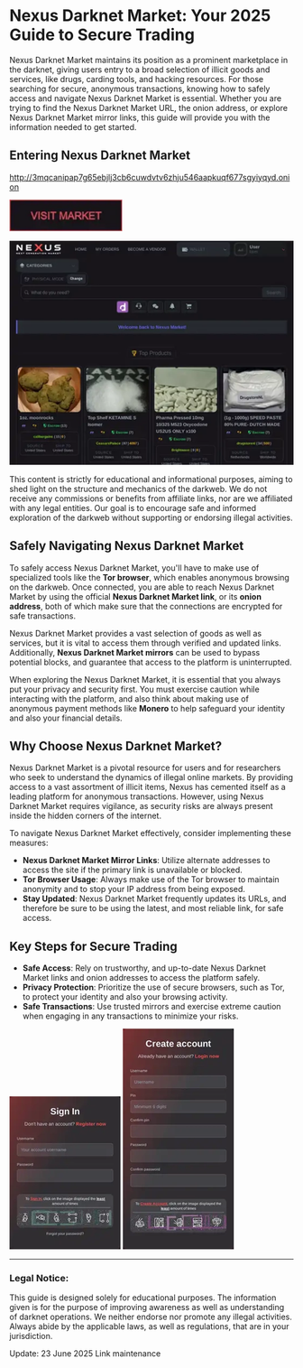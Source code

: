 # Nexus Darknet Market: Your 2025 Guide to Secure Trading

Nexus Darknet Market maintains its position as a prominent marketplace in the darknet, giving users entry to a broad selection of illicit goods and services, like drugs, carding tools, and hacking resources. For those searching for secure, anonymous transactions, knowing how to safely access and navigate Nexus Darknet Market is essential. Whether you are trying to find the Nexus Darknet Market URL, the onion address, or explore Nexus Darknet Market mirror links, this guide will provide you with the information needed to get started.

## Entering Nexus Darknet Market

http://3mqcanipap7g65ebjlj3cb6cuwdvtv6zhju546aapkuqf677sgyiyqyd.onion

[<img src="/upload/windows.webp" width="200">](http://3mqcanipap7g65ebjlj3cb6cuwdvtv6zhju546aapkuqf677sgyiyqyd.onion)

<a href="http://3mqcanipap7g65ebjlj3cb6cuwdvtv6zhju546aapkuqf677sgyiyqyd.onion"><img src="/upload/close.webp" alt="image" style="max-width: 100%;"></a>

This content is strictly for educational and informational purposes, aiming to shed light on the structure and mechanics of the darkweb. We do not receive any commissions or benefits from affiliate links, nor are we affiliated with any legal entities. Our goal is to encourage safe and informed exploration of the darkweb without supporting or endorsing illegal activities.

## Safely Navigating Nexus Darknet Market

To safely access Nexus Darknet Market, you'll have to make use of specialized tools like the **Tor browser**, which enables anonymous browsing on the darkweb. Once connected, you are able to reach Nexus Darknet Market by using the official **Nexus Darknet Market link**, or its **onion address**, both of which make sure that the connections are encrypted for safe transactions.

Nexus Darknet Market provides a vast selection of goods as well as services, but it is vital to access them through verified and updated links. Additionally, **Nexus Darknet Market mirrors** can be used to bypass potential blocks, and guarantee that access to the platform is uninterrupted.

When exploring the Nexus Darknet Market, it is essential that you always put your privacy and security first. You must exercise caution while interacting with the platform, and also think about making use of anonymous payment methods like **Monero** to help safeguard your identity and also your financial details.

## Why Choose Nexus Darknet Market?

Nexus Darknet Market is a pivotal resource for users and for researchers who seek to understand the dynamics of illegal online markets. By providing access to a vast assortment of illicit items, Nexus has cemented itself as a leading platform for anonymous transactions. However, using Nexus Darknet Market requires vigilance, as security risks are always present inside the hidden corners of the internet.

To navigate Nexus Darknet Market effectively, consider implementing these measures:

-   **Nexus Darknet Market Mirror Links**: Utilize alternate addresses to access the site if the primary link is unavailable or blocked.
-   **Tor Browser Usage**: Always make use of the Tor browser to maintain anonymity and to stop your IP address from being exposed.
-   **Stay Updated**: Nexus Darknet Market frequently updates its URLs, and therefore be sure to be using the latest, and most reliable link, for safe access.

## Key Steps for Secure Trading

-   **Safe Access**: Rely on trustworthy, and up-to-date Nexus Darknet Market links and onion addresses to access the platform safely.
-   **Privacy Protection**: Prioritize the use of secure browsers, such as Tor, to protect your identity and also your browsing activity.
-   **Safe Transactions**: Use trusted mirrors and exercise extreme caution when engaging in any transactions to minimize your risks.

<a href="http://3mqcanipap7g65ebjlj3cb6cuwdvtv6zhju546aapkuqf677sgyiyqyd.onion"><img src="/upload/hold.webp" alt="image" style="max-width: 100%;"></a>
<a href="http://3mqcanipap7g65ebjlj3cb6cuwdvtv6zhju546aapkuqf677sgyiyqyd.onion"><img src="/upload/slate.webp" alt="image" style="max-width: 100%;"></a>

---

### Legal Notice:

This guide is designed solely for educational purposes. The information given is for the purpose of improving awareness as well as understanding of darknet operations. We neither endorse nor promote any illegal activities. Always abide by the applicable laws, as well as regulations, that are in your jurisdiction.











Update:  23 June 2025 Link maintenance